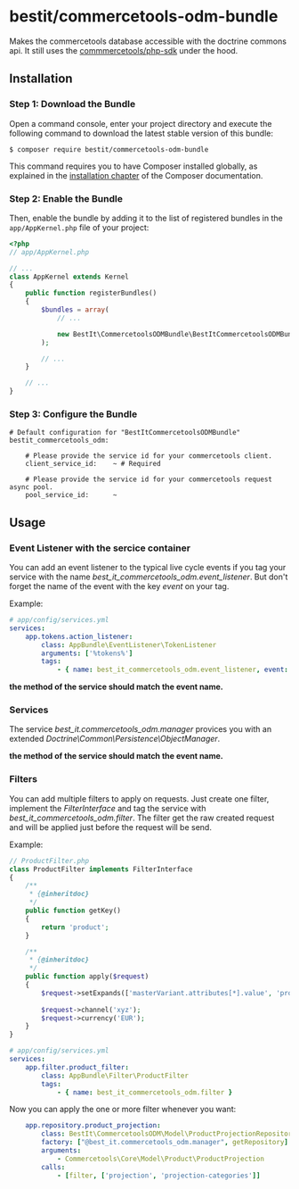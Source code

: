 # bestit/commercetools-odm-bundle

Makes the commercetools database accessible with the doctrine commons api. 
It still uses the [commmercetools/php-sdk](https://github.com/commercetools/commercetools-php-sdk) under the hood.

## Installation

### Step 1: Download the Bundle

Open a command console, enter your project directory and execute the
following command to download the latest stable version of this bundle:

```console
$ composer require bestit/commercetools-odm-bundle
```

This command requires you to have Composer installed globally, as explained
in the [installation chapter](https://getcomposer.org/doc/00-intro.md)
of the Composer documentation.

### Step 2: Enable the Bundle

Then, enable the bundle by adding it to the list of registered bundles
in the `app/AppKernel.php` file of your project:

```php
<?php
// app/AppKernel.php

// ...
class AppKernel extends Kernel
{
    public function registerBundles()
    {
        $bundles = array(
            // ...

            new BestIt\CommercetoolsODMBundle\BestItCommercetoolsODMBundle(),
        );

        // ...
    }

    // ...
}
```

### Step 3: Configure the Bundle

```
# Default configuration for "BestItCommercetoolsODMBundle"
bestit_commercetools_odm:

    # Please provide the service id for your commercetools client.
    client_service_id:    ~ # Required

    # Please provide the service id for your commercetools request async pool.
    pool_service_id:      ~
```

## Usage

### Event Listener with the sercice container

You can add an event listener to the typical live cycle events if you tag your service with the name 
_best_it_commercetools_odm.event_listener_. But don't forget the name of the event with the key _event_ on your tag.

Example:

```yaml
# app/config/services.yml
services:
    app.tokens.action_listener:
        class: AppBundle\EventListener\TokenListener
        arguments: ['%tokens%']
        tags:
            - { name: best_it_commercetools_odm.event_listener, event: postPersist }
```

**the method of the service should match the event name.**

### Services

The service _best_it.commercetools_odm.manager_ provices you with an extended _Doctrine\Common\Persistence\ObjectManager_.

**the method of the service should match the event name.**

### Filters

You can add multiple filters to apply on requests. Just create one filter, implement the _FilterInterface_ and tag the service with _best_it_commercetools_odm.filter_.
The filter get the raw created request and will be applied just before the request will be send.

Example:
```php
// ProductFilter.php
class ProductFilter implements FilterInterface
{
    /**
     * {@inheritdoc}
     */
    public function getKey()
    {
        return 'product';
    }

    /**
     * {@inheritdoc}
     */
    public function apply($request)
    {
        $request->setExpands(['masterVariant.attributes[*].value', 'productType', 'categories[*].ancestors[*]']);
        
        $request->channel('xyz');
        $request->currency('EUR');
    }
}
```

```yaml
# app/config/services.yml
services:
    app.filter.product_filter:
        class: AppBundle\Filter\ProductFilter
        tags:
            - { name: best_it_commercetools_odm.filter }
```

Now you can apply the one or more filter whenever you want:

```yml
    app.repository.product_projection:
        class: BestIt\CommercetoolsODM\Model\ProductProjectionRepository
        factory: ["@best_it.commercetools_odm.manager", getRepository]
        arguments:
            - Commercetools\Core\Model\Product\ProductProjection
        calls:
            - [filter, ['projection', 'projection-categories']]
```
